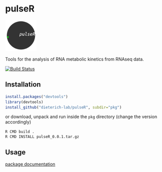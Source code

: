 # pulseR 
<img src="logo.gif" width="100">


Tools for the analysis of RNA metabolic kinetics from RNAseq data.

[![Build Status](https://travis-ci.org/dieterich-lab/pulseR.svg?branch=master)](https://travis-ci.org/dieterich-lab/pulseR)


## Installation
```r
install.packages("devtools")
library(devtools)
install_github("dieterich-lab/pulseR", subdir="pkg")
```

or download, unpack and run inside the `pkg` directory
(change the version accordingly)

```shell
R CMD build .
R CMD INSTALL pulseR_0.0.1.tar.gz
```

## Usage
[package documentation](https://dieterich-lab.github.io/pulseR/)